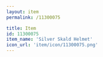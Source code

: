 ```yaml
---
layout: item
permalink: /11300075

title: Item
id: 11300075
item_name: 'Silver Skald Helmet'
icon_url: 'item/icon/11300075.png'
---
```

